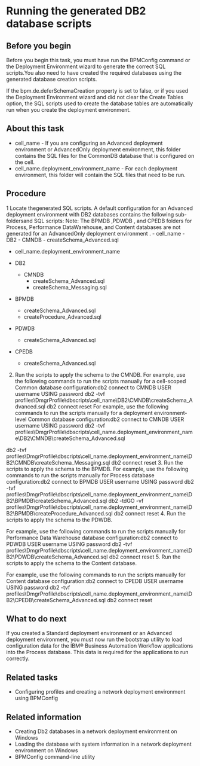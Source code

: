 # Running the generated DB2 database scripts

## Before you begin

Before you begin this task, you must have
run the BPMConfig command or the Deployment Environment
wizard to generate the correct SQL scripts.You
also need to have created the required databases using the generated
database creation scripts.

If the bpm.de.deferSchemaCreation property
is set to false, or if you used the Deployment Environment
wizard and did not clear the Create Tables option,
the SQL scripts used to create the database tables are automatically
run when you create the deployment environment.

## About this task

- cell\_name - If you are configuring an Advanced
deployment environment or AdvancedOnly
deployment environment,
this folder contains the SQL files for the CommonDB database that is configured on the cell.
- cell\_name.deployment\_environment\_name - For
each deployment environment, this folder will contain the SQL files
that need to be run.

## Procedure

1 Locate thegenerated SQL scripts. A default configuration for an Advanced deployment environment with DB2 databases contains the following sub-foldersand SQL scripts: Note: The BPMDB ,PDWDB , and CPEDB folders for Process, Performance DataWarehouse, and Content databases are not generated for an AdvancedOnly deployment environment .
    - cell\_name
        - DB2
            - CMNDB
                - createSchema\_Advanced.sql
- cell\_name.deployment\_environment\_name

- DB2
    - CMNDB
        - createSchema\_Advanced.sql
        - createSchema\_Messaging.sql

- BPMDB
    - createSchema\_Advanced.sql
    - createProcedure\_Advanced.sql

- PDWDB
    - createSchema\_Advanced.sql

- CPEDB
    - createSchema\_Advanced.sql
2. Run the scripts to
apply the schema to the CMNDB.
For
example, use the following commands to run the scripts manually for
a cell-scoped Common database configuration:db2 connect to CMNDB USER username USING password
db2 -tvf profiles\DmgrProfile\dbscripts\cell\_name\DB2\CMNDB\createSchema\_Advanced.sql
db2 connect reset
For example, use the following
commands to run the scripts manually for a deployment environment-level Common
database configuration:db2 connect to CMNDB USER username USING password
db2 -tvf profiles\DmgrProfile\dbscripts\cell\_name.deployment\_environment\_name\DB2\CMNDB\createSchema\_Advanced.sql

db2 -tvf profiles\DmgrProfile\dbscripts\cell\_name.deployment\_environment\_name\DB2\CMNDB\createSchema\_Messaging.sql
db2 connect reset
3. Run the scripts to
apply the schema to the BPMDB.
For example, use the following
commands to run the scripts manually for Process database configuration:db2 connect to BPMDB USER username USING password
db2 -tvf profiles\DmgrProfile\dbscripts\cell\_name.deployment\_environment\_name\DB2\BPMDB\createSchema\_Advanced.sql
db2 -tdGO -vf profiles\DmgrProfile\dbscripts\cell\_name.deployment\_environment\_name\DB2\BPMDB\createProcedure\_Advanced.sql
db2 connect reset
4. Run the scripts to apply the schema to the PDWDB.

For example, use the following commands to run the scripts manually for Performance Data
Warehouse database
configuration:db2 connect to PDWDB USER username USING password
db2 -tvf profiles\DmgrProfile\dbscripts\cell\_name.deployment\_environment\_name\DB2\PDWDB\createSchema\_Advanced.sql
db2 connect reset
5. Run the scripts to apply the schema to the Content database.

For example, use the following commands to run the scripts manually for Content database
configuration:db2 connect to CPEDB USER username USING password
db2 -tvf profiles\DmgrProfile\dbscripts\cell\_name.deployment\_environment\_name\DB2\CPEDB\createSchema\_Advanced.sql
db2 connect reset

## What to do next

If you created a Standard
deployment environment or an Advanced
deployment environment,
you must now run the bootstrap utility to load configuration data for the IBM® Business Automation Workflow applications into the Process
database. This data is required for the applications to run correctly.

## Related tasks

- Configuring profiles and creating a network deployment environment using BPMConfig

## Related information

- Creating Db2 databases in a network deployment environment on Windows
- Loading the database with system information in a network deployment environment on Windows
- BPMConfig command-line utility